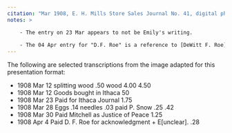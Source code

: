 ```yaml
---
citation: "Mar 1908, E. H. Mills Store Sales Journal No. 41, digital photograph of book owned by Brooktondale collector."
notes: >

    - The entry on 23 Mar appears to not be Emily's writing.
    
    - The 04 Apr entry for "D.F. Roe" is a reference to [DeWitt F. Roe](https://www.findagrave.com/memorial/51355047/dewitt-f-roe) (04 Apr 1853-08 Mar 1918). who notarized the sale of the Mills home to Edward Mills. 
---
```

The following are selected transcriptions from the image adapted for this presentation format:

  - 1908 Mar 12 splitting wood  .50 wood  4.00  4.50
  - 1908 Mar 12 Goods bought in Ithaca  50 
  - 1908 Mar 23 Paid for Ithaca Journal  1.75
  - 1908 Mar 28 Eggs  .14 needles  .03 paid P. Snow  .25  .42
  - 1908 Mar 30 Paid Mitchell as Justice of Peace  1.25
  - 1908 Apr  4 Paid D. F. Roe for acknowledgment + E[unclear].  .28
